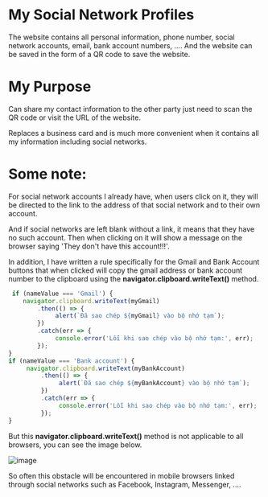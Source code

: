 # My Social Network Profiles
The website contains all personal information, phone number, social network accounts, email, bank account numbers, .... And the website can be saved in the form of a QR code to save the website.
# My Purpose
Can share my contact information to the other party just need to scan the QR code or visit the URL of the website.

Replaces a business card and is much more convenient when it contains all my information including social networks.
# Some note:
For social network accounts I already have, when users click on it, they will be directed to the link to the address of that social network and to their own account.

And if social networks are left blank without a link, it means that they have no such account. Then when clicking on it will show a message on the browser saying 'They don't have this account!!!'.

In addition, I have written a rule specifically for the Gmail and Bank Account buttons that when clicked will copy the gmail address or bank account number to the clipboard using the **navigator.clipboard.writeText()** method.

```javascript
 if (nameValue === 'Gmail') {
    navigator.clipboard.writeText(myGmail)
        .then(() => {
             alert(`Đã sao chép ${myGmail} vào bộ nhớ tạm`);
        })
        .catch(err => {
             console.error('Lỗi khi sao chép vào bộ nhớ tạm:', err);
        });
}
if (nameValue === 'Bank account') {
     navigator.clipboard.writeText(myBankAccount)
         .then(() => {
              alert(`Đã sao chép ${myBankAccount} vào bộ nhớ tạm`);
         })
         .catch(err => {
              console.error('Lỗi khi sao chép vào bộ nhớ tạm:', err);
         });
}
```
But this **navigator.clipboard.writeText()** method is not applicable to all browsers, you can see the image below.

![image](https://github.com/VenusakaVXT/my-social-network-profiles/assets/125566811/69ee6536-016a-4c45-9515-97891cf0b469)

So often this obstacle will be encountered in mobile browsers linked through social networks such as Facebook, Instagram, Messenger, ....

